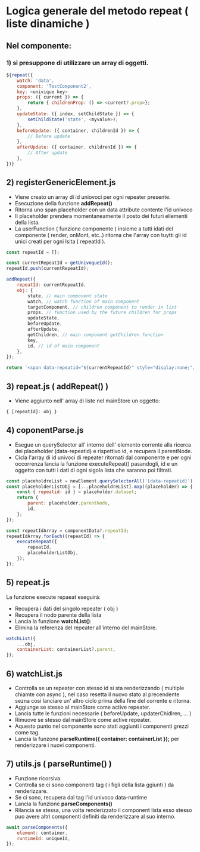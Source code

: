 # Logica generale del metodo repeat ( liste dinamiche )

## Nel componente:

### 1) si presuppone di utilizzare un array di oggetti.

```js
${repeat({
    watch: 'data',
    component: 'TestComponent2',
    key: <univique key>
    props: ({ current }) => {
        return { childrenProp: () => <current?.prop>};
    },
    updateState: ({ index, setChildState }) => {
        setChildState('state', <myvalue>);
    },
    beforeUpdate: ({ container, childrenId }) => {
        // Before update
    },
    afterUpdate: ({ container, childrenId }) => {
        // After update
    },
})}
```

## 2) registerGenericElement.js

-   Viene creato un array di id uniovoci per ogni repeater presente.
-   Esecuzione della funzione <b>addRepeat()</b>
-   Ritorna uno span placeholder con un data attribute contente l'id univoco
-   Il placeholder prendera momentaneamente il posto dei futuri eliementi della lista.
-   La userFunction ( funzione componente ) insieme a tutti idati del componente ( render, onMont, etc..) ritorna che l'array con tuytti gli id unici creati per ogni lsita ( repeatId ).

```js
const repeatId = [];
```

```js
const currentRepeatId = getUnivoqueId();
repeatId.push(currentRepeatId);

addRepeat({
    repeatId: currentRepeatId,
    obj: {
        state, // main component state
        watch, // watch function of main component
        targetComponent, // children component to render in list
        props, // function used by the future children for props
        updateState,
        beforeUpdate,
        afterUpdate,
        getChildren, // main component getChildren function
        key,
        id, // id of main component
    },
});

return `<span data-repeatid="${currentRepeatId}" style="display:none;"/>`;
```

## 3) repeat.js ( addRepeat() )

-   Viene aggiunto nell' array di liste nel mainStore un oggetto:

```js
{ [repeatId]: obj }
```

## 4) coponentParse.js

-   Esegue un querySelector all' interno dell' elemento corrente alla ricerca dei placeholder (data-repeatid) e rispettivo id, e recupera il parentNode.
-   Cicla l'array di id univoci di repeater ritornati dal componente e per ogni occorrenza lancia la funzione executeRepeat() pasandogli, id e un oggetto con tutti i dati di ogni sigola lista che saranno poi filtrati.

```js
const placeholdreList = newElement.querySelectorAll('[data-repeatid]');
const placeholderListObj = [...placeholdreList].map((placeholder) => {
    const { repeatid: id } = placeholder.dataset;
    return {
        parent: placeholder.parentNode,
        id,
    };
});

const repeatIdArray = componentData?.repeatId;
repeatIdArray.forEach((repeatId) => {
    executeRepeat({
        repeatId,
        placeholderListObj,
    });
});
```

## 5) repeat.js

La funzione execute repaeat eseguirá:

-   Recupera i dati del singolo repeater ( obj )
-   Recupera il nodo parente della lista
-   Lancia la funzione <b>watchList()</b>:
-   Elimina la referenza del repeater all'interno del mainStore.

```js
watchList({
    ...obj,
    containerList: containerList?.parent,
});
```

## 6) watchList.js

-   Controlla se un repeater con stesso id si sta renderizzando ( multiple chiamte con async ), nel caso resetta il nuovo stato al precendente sezna cosi lanciare un' altro ciclo prima della fine del corrente e ritorna.
-   Aggiunge se stesso al mainStore come active repeater.
-   Lancia tutte le funzioni necessarie ( beforeUpdate, updaterChidlren, ... )
-   Rimuove se stesso dal mainStore come active repeater.
-   Aquesto punto nel componente sono stati aggiunti i componenti grezzi come tag.
-   Lancia la funzone <b>parseRuntime({ container: containerList });</b> per renderizzare i nuovi componenti.

## 7) utils.js ( parseRuntime() )

-   Funzione ricorsiva.
-   Controlla se ci sono componenti tag ( i figli della lista ggiunti ) da renderizzare.
-   Se ci sono, recupera dal tag l'id univoco data-runtime
-   Lancia la funzione <b>parseComponents()</b>
-   Rilancia se stessa, una volta renderizzato il component lista esso stesso puo avere altri componenti definiti da renderizzare al suo interno.

```js
await parseComponents({
    element: container,
    runtimeId: uniqueId,
});
```
